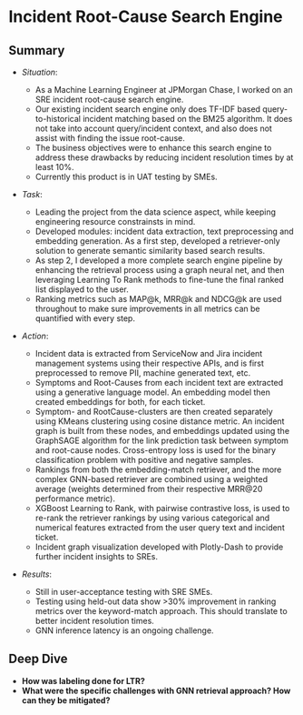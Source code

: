# Incident Root-Cause Search Engine

## Summary
- *Situation*:
  - As a Machine Learning Engineer at JPMorgan Chase, I worked on an SRE incident root-cause search engine. 
  - Our existing incident search engine only does TF-IDF based query-to-historical incident matching based on the BM25 algorithm. It does not take into account query/incident context, and also does not assist with finding the issue root-cause. 
  - The business objectives were to enhance this search engine to address these drawbacks by reducing incident resolution times by at least 10%. 
  - Currently this product is in UAT testing by SMEs. 

- *Task*:
  - Leading the project from the data science aspect, while keeping engineering resource constrainsts in mind. 
  - Developed modules: incident data extraction, text preprocessing and embedding generation. As a first step, developed a retriever-only solution to generate semantic similarity based search results. 
  - As step 2, I developed a more complete search engine pipeline by enhancing the retrieval process using a graph neural net, and then leveraging Learning To Rank methods to fine-tune the final ranked list displayed to the user. 
  - Ranking metrics such as MAP@k, MRR@k and NDCG@k are used throughout to make sure improvements in all metrics can be quantified with every step. 

- *Action*: 
  - Incident data is extracted from ServiceNow and Jira incident management systems using their respective APIs, and is first preprocessed to remove PII, machine generated text, etc. 
  - Symptoms and Root-Causes from each incident text are extracted using a generative language model. An embedding model then created embeddings for both, for each ticket. 
  - Symptom- and RootCause-clusters are then created separately using KMeans clustering using cosine distance metric. An incident graph is built from these nodes, and embeddings updated using the GraphSAGE algorithm for the link prediction task between symptom and root-cause nodes. Cross-entropy loss is used for the binary classification problem with positive and negative samples. 
  - Rankings from both the embedding-match retriever, and the more complex GNN-based retriever are combined using a weighted average (weights determined from their respective MRR@20 performance metric). 
  - XGBoost Learning to Rank, with pairwise contrastive loss, is used to re-rank the retriever rankings by using various categorical and numerical features extracted from the user query text and incident ticket.
  - Incident graph visualization developed with Plotly-Dash to provide further incident insights to SREs. 

- *Results*: 
  - Still in user-acceptance testing with SRE SMEs. 
  - Testing using held-out data show >30% improvement in ranking metrics over the keyword-match approach. This should translate to better incident resolution times. 
  - GNN inference latency is an ongoing challenge. 


## Deep Dive
- **How was labeling done for LTR?**
- **What were the specific challenges with GNN retrieval approach? How can they be mitigated?**